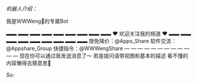 *机器人介绍：*

我是WWWeng🐝的专属Bot
 
▬▬ ▬▬ ▬▬ ▬▬ ▬▬ ▬▬ ▬▬ ▬▬ ▬▬ 
❤️ 欢迎关注我的频道 ❤️
▬▬ ▬▬ ▬▬ ▬▬ ▬▬ ▬▬ ▬▬ ▬▬ ▬▬ 
限免降价：@Apps\_Share
软件交流：@Appshare\_Group 
快捷指令：@WWWengShare 
— — — — — — — — — — — — 
现在你可以通过我发送消息了～
若是提问请带视图和基本的描述
看不懂的内容懒得去猜意思🫠

*So:*